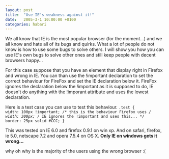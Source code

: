 ```yaml
---
layout: post
title:  "Use IE's weakness against it!"
date:   2005-3-1 10:00:00 +0100
categories: habari
---
```

We all know that IE is the most popular browser (for the moment...) and we all know and hate all of its bugs and quirks.
What a lot of people do not know is how to use some bugs to solve others. I will show you how you can use IE's own bugs to solve other ones and still keep people with decent browsers happy...

For this case suppose that you have an element that display right in Firefox and wrong in IE.
You can than use the !important declaration to set the correct behaviour for FireFox and set the IE declaration below it. FireFox ignores the declaration below the !important as it is supposed to do, IE doesn't do anything with the !imporant attribute and uses the lowest declaration.

Here is a test case you can use to test this behaviour.
<code>.test {
  width: 100px !important; /* this is the behaviour Firefox uses */
	width: 300px; /* IE ignores the !important and uses this... */
	border: 25px solid #CCC;
}</code>

This was tested on IE 6.0 and firefox 0.9.1 on win xp.
And on safari, firefox, ie 5.0, netscape 7.2 and opera 7.5.4 on OS X.
<strong>Only IE on windows gets it wrong...</strong>

why oh why is the majority of the users using the wrong browser :(